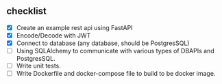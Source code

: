 ## checklist

- [x] Create an example rest api using FastAPI
- [x] Encode/Decode with JWT
- [x] Connect to database (any database, should be PostgresSQL)
- [ ] Using SQLAlchemy to communicate with various types of DBAPIs and PostgresSQL.
- [ ] Write unit tests.
- [ ] Write Dockerfile and docker-compose file to build to be docker image.